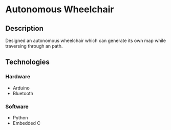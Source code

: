 # Autonomous Wheelchair
## Description
Designed an autonomous wheelchair which can generate its own map while traversing through an path.
## Technologies
### Hardware
* Arduino
* Bluetooth
### Software
* Python
* Embedded C

